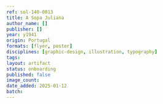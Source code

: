 ```yaml
---
ref: sol-140-0013
title: A Sopa Juliana
author_name: []
publisher: []
year: y1941
origin: Portugal
formats: [flyer, poster]
disciplines: [graphic-design, illustration, typography]
tags:
layout: artifact
status: onboarding
published: false
image_count:
date_added: 2025-01-12
batch:
---
```

